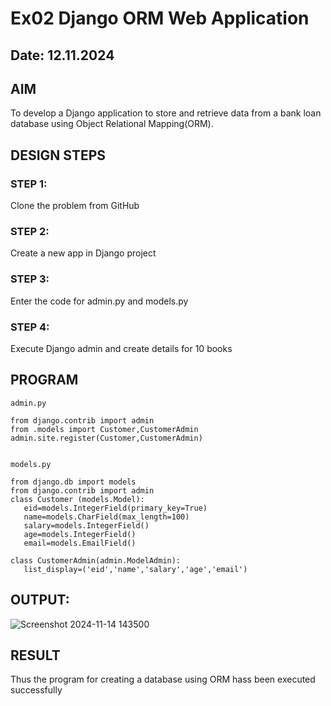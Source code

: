 # Ex02 Django ORM Web Application
## Date: 12.11.2024

## AIM
To develop a Django application to store and retrieve data from a bank loan database using Object Relational Mapping(ORM).


## DESIGN STEPS

### STEP 1:
Clone the problem from GitHub

### STEP 2:
Create a new app in Django project

### STEP 3:
Enter the code for admin.py and models.py

### STEP 4:
Execute Django admin and create details for 10 books

## PROGRAM
 ```
 admin.py

 from django.contrib import admin
from .models import Customer,CustomerAdmin
admin.site.register(Customer,CustomerAdmin)
  

 models.py

 from django.db import models
from django.contrib import admin
class Customer (models.Model):
    eid=models.IntegerField(primary_key=True)
    name=models.CharField(max_length=100)
    salary=models.IntegerField()
    age=models.IntegerField()
    email=models.EmailField()
 
class CustomerAdmin(admin.ModelAdmin):
    list_display=('eid','name','salary','age','email')

```




## OUTPUT:  

![Screenshot 2024-11-14 143500](https://github.com/user-attachments/assets/b0687fad-7b13-4b1a-82b1-a6f6a7e5cb44)





## RESULT
Thus the program for creating a database using ORM hass been executed successfully
